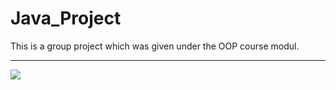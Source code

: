 # Java_Project
 This is a group project which was given under the OOP course modul.
 <hr>
<img src="https://github.com/ChandimalPriyamantha/Java_Project/blob/main/Images/Screenshot%20(7).png">

